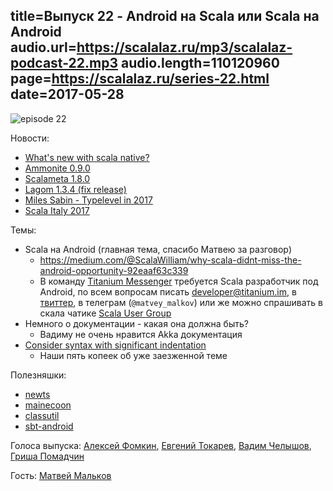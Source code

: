 title=Выпуск 22 - Android на Scala или Scala на Android
audio.url=https://scalalaz.ru/mp3/scalalaz-podcast-22.mp3
audio.length=110120960
page=https://scalalaz.ru/series-22.html
date=2017-05-28
----
![episode 22](https://scalalaz.ru/img/episode22.png)

Новости:

- [What's new with scala native?](http://www.scala-lang.org/blog/2017/05/26/whats-new-scala-native.html)
- [Ammonite 0.9.0](http://www.lihaoyi.com/Ammonite/#0.9.0)
- [Scalameta 1.8.0](https://github.com/scalameta/scalameta/blob/master/changelog/1.8.0.md)
- [Lagom 1.3.4 (fix release)](https://www.lagomframework.com/blog/lagom-1-3-4.html)
- [Miles Sabin - Typelevel in 2017](https://vimeo.com/217832358)
- [Scala Italy 2017](https://vimeo.com/search?q=scalaitaly)

Темы:

- Scala на Android (главная тема, спасибо Матвею за разговор)
    - <https://medium.com/@ScalaWilliam/why-scala-didnt-miss-the-android-opportunity-92eaaf63c339>
    - В команду [Titanium Messenger](http://titanium.im) требуется Scala разработчик под Android, по всем вопросам писать <a href="mailto:developer@titanium.im">developer@titanium.im</a>, в [твиттер](https://twitter.com/matveyka_jj), в телеграм (`@matvey_malkov`) или же можно спрашивать в скала чатике <a href="https://t.me/scala_ru" target="_blank">Scala User Group</a>
- Немного о документации - какая она должна быть?
    -  Вадиму не очень нравится Akka документация
- [Consider syntax with significant indentation](https://github.com/lampepfl/dotty/issues/2491)
    -  Наши пять копеек об уже заезженной теме

Полезняшки:

- [newts](https://julien-truffaut.github.io/newts)
- [mainecoon](http://kailuowang.com/mainecoon)
- [classutil](https://github.com/bmc/classutil)
- [sbt-android](https://github.com/scala-android/sbt-android)

Голоса выпуска: [Алексей Фомкин](http://github.com/fomkin/korolev), [Евгений Токарев](http://github.com/strobe),
[Вадим Челышов](http://github.com/dos65), [Гриша Помадчин](https://github.com/pomadchin)

Гость: [Матвей Мальков](https://github.com/malkov-matvey)
